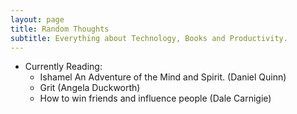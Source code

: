 ```yaml
---
layout: page
title: Random Thoughts
subtitle: Everything about Technology, Books and Productivity.
---
```


* Currently Reading:
  - Ishamel An Adventure of the Mind and Spirit. (Daniel Quinn)
  - Grit (Angela Duckworth)
  - How to win friends and influence people (Dale Carnigie)
